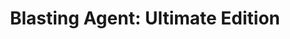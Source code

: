 ---
title: "Blasting Agent: Ultimate Edition"
developer: Axol Studio
description: Infiltrate a secret terrorist base, collect powerups, and fight bosses in this classic, pixely, jump-and-shoot game!
image: BlastingAgent.jpg
image2x: BlastingAgent.jpg
link: http://www.blastingagent.com/
windows: http://store.steampowered.com/app/453810
featured: true
---